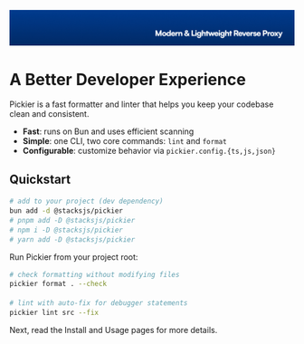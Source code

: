 <p align="center"><img src="https://github.com/stacksjs/rpx/blob/main/.github/art/cover.jpg?raw=true" alt="Social Card of this repo"></p>

# A Better Developer Experience

Pickier is a fast formatter and linter that helps you keep your codebase clean and consistent.

- **Fast**: runs on Bun and uses efficient scanning
- **Simple**: one CLI, two core commands: `lint` and `format`
- **Configurable**: customize behavior via `pickier.config.{ts,js,json}`

## Quickstart

```bash
# add to your project (dev dependency)
bun add -d @stacksjs/pickier
# pnpm add -D @stacksjs/pickier
# npm i -D @stacksjs/pickier
# yarn add -D @stacksjs/pickier
```

Run Pickier from your project root:

```bash
# check formatting without modifying files
pickier format . --check

# lint with auto-fix for debugger statements
pickier lint src --fix
```

Next, read the Install and Usage pages for more details.
